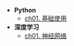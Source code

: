 * **Python**
    * [ch01. 基础使用](00DeepLearning/ch01)
* **深度学习**
    * [ch01. 神经网络](00DeepLearning/ch10)
    

